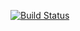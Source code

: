 [![Build Status](https://travis-ci.com/loras26/bootcamp-terminal-tests.svg?branch=gh-pages)](https://travis-ci.com/loras26/bootcamp-terminal-tests)
